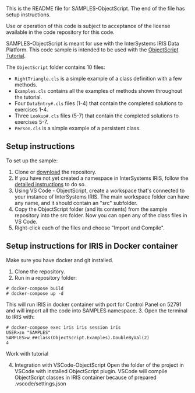 
This is the README file for SAMPLES-ObjectScript. The end of the file has setup instructions.

Use or operation of this code is subject to acceptance of the license available in the code repository for this code.

SAMPLES-ObjectScript is meant for use with the InterSystems IRIS Data Platform.  This code sample is intended to be used with the  [ObjectScript Tutorial](http://docs.intersystems.com/irislatest/csp/docbook/DocBook.UI.Page.cls?KEY=TOS_Preface).

The `ObjectScript` folder contains 10 files:

* `RightTriangle.cls` is a simple example of a class definition with a few methods.
* `Examples.cls` contains all the examples of methods shown throughout the tutorial.
* Four `DataEntry#.cls` files (1-4) that contain the completed solutions to exercises 1-4.
* Three `Lookup#.cls` files (5-7) that contain the completed solutions to exercises 5-7.
* `Person.cls` is a simple example of a persistent class.

## Setup instructions
To set up the sample:

1. Clone or [download](http://docs.intersystems.com/irislatest/csp/docbook/DocBook.UI.Page.cls?KEY=asamples) the repository.
2. If you have not yet created a namespace in InterSystems IRIS, follow the [detailed instructions](http://docs.intersystems.com/irislatest/csp/docbook/DocBook.UI.Page.cls?KEY=GSA_config_namespace_create) to do so.
3. Using VS Code - ObjectScript, create a workspace that's connected to your instance of InterSystems IRIS. The main workspace folder can have any name, and it should contain an "src" subfolder.
4. Copy the ObjectScript folder (and its contents) from the sample repository into the src folder. Now you can open any of the class files in VS Code.
5. Right-click each of the files and choose "Import and Compile".

## Setup instructions for IRIS in Docker container

Make sure you have docker and git installed.
1. Clone the repository.
2. Run in a repository folder:
```
# docker-compose build
# docker-compose up -d
```
This will run IRIS in docker container with port for Control Panel on 52791 
and will import all the code into SAMPLES namespace.
3. Open the terminal to IRIS with:
```
# docker-compose exec iris iris session iris
USER>zn "SAMPLES"
SAMPLES>w ##class(ObjectScript.Examples).DoubleByVal(2)
4
```
Work with tutorial

4. Integration with VSCode-ObjectScript
Open the folder of the project in VSCode with installed ObjectScript plugin.
VSCode will compile ObjectScript classes in IRIS container because of prepared .vscode/settings.json

